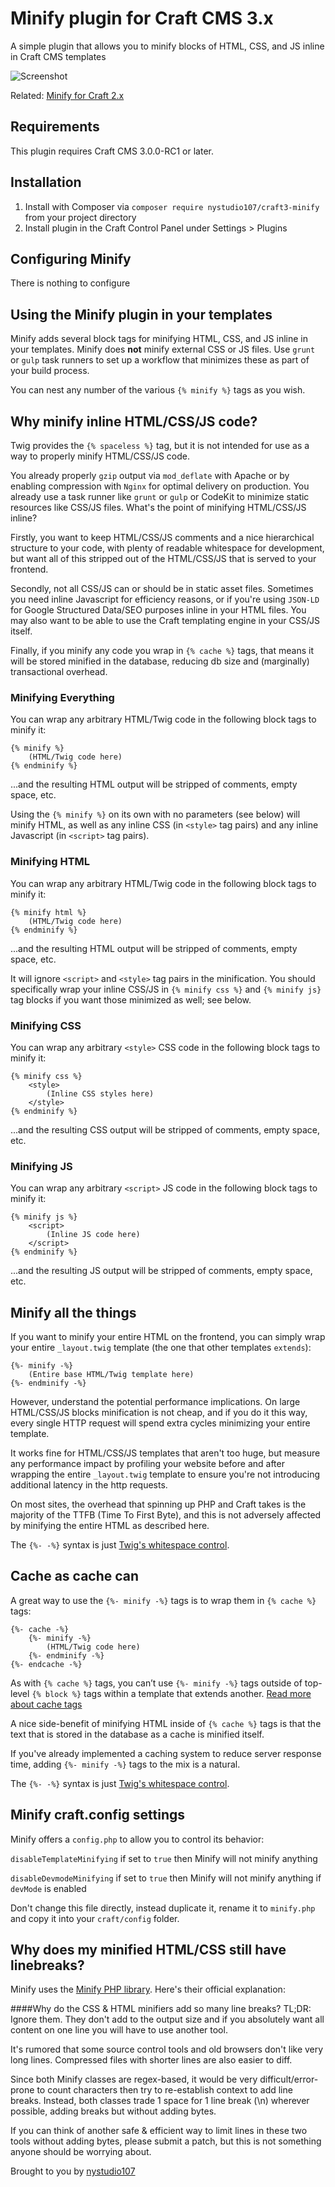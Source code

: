# Minify plugin for Craft CMS 3.x

A simple plugin that allows you to minify blocks of HTML, CSS, and JS inline in Craft CMS templates

![Screenshot](resources/img/plugin-logo.png)

Related: [Minify for Craft 2.x](https://github.com/nystudio107/minify)

## Requirements

This plugin requires Craft CMS 3.0.0-RC1 or later.

## Installation

1. Install with Composer via `composer require nystudio107/craft3-minify` from your project directory
2. Install plugin in the Craft Control Panel under Settings > Plugins

## Configuring Minify

There is nothing to configure

## Using the Minify plugin in your templates

Minify adds several block tags for minifying HTML, CSS, and JS inline in your templates.  Minify does **not** minify external CSS or JS files.  Use `grunt` or `gulp` task runners to set up a workflow that minimizes these as part of your build process.

You can nest any number of the various `{% minify %}` tags as you wish.

## Why minify inline HTML/CSS/JS code?

Twig provides the `{% spaceless %}` tag, but it is not intended for use as a way to properly minify HTML/CSS/JS code.

You already properly `gzip` output via `mod_deflate` with Apache or by enabling compression with `Nginx` for optimal delivery on production.  You already use a task runner like `grunt` or `gulp` or CodeKit to minimize static resources like CSS/JS files.  What's the point of minifying HTML/CSS/JS inline?

Firstly, you want to keep HTML/CSS/JS comments and a nice hierarchical structure to your code, with plenty of readable whitespace for development, but want all of this stripped out of the HTML/CSS/JS that is served to your frontend.

Secondly, not all CSS/JS can or should be in static asset files.  Sometimes you need inline Javascript for efficiency reasons, or if you're using `JSON-LD` for Google Structured Data/SEO purposes inline in your HTML files.  You may also want to be able to use the Craft templating engine in your CSS/JS itself.

Finally, if you minify any code you wrap in `{% cache %}` tags, that means it will be stored minified in the database, reducing db size and (marginally) transactional overhead.

### Minifying Everything

You can wrap any arbitrary HTML/Twig code in the following block tags to minify it:

    {% minify %}
        (HTML/Twig code here)
    {% endminify %}

...and the resulting HTML output will be stripped of comments, empty space, etc.

Using the `{% minify %}` on its own with no parameters (see below) will minify HTML, as well as any inline CSS (in `<style>` tag pairs) and any inline Javascript (in `<script>` tag pairs).


### Minifying HTML

You can wrap any arbitrary HTML/Twig code in the following block tags to minify it:

    {% minify html %}
        (HTML/Twig code here)
    {% endminify %}

...and the resulting HTML output will be stripped of comments, empty space, etc.

It will ignore `<script>` and `<style>` tag pairs in the minification.  You should specifically wrap your inline CSS/JS in `{% minify css %}` and `{% minify js}` tag blocks if you want those minimized as well; see below.

### Minifying CSS

You can wrap any arbitrary `<style>` CSS code in the following block tags to minify it:

    {% minify css %}
        <style>
            (Inline CSS styles here)
        </style>
    {% endminify %}

...and the resulting CSS output will be stripped of comments, empty space, etc.
    
### Minifying JS

You can wrap any arbitrary `<script>` JS code in the following block tags to minify it:

    {% minify js %}
        <script>
            (Inline JS code here)
        </script>
    {% endminify %}

...and the resulting JS output will be stripped of comments, empty space, etc.
    
## Minify all the things

If you want to minify your entire HTML on the frontend, you can simply wrap your entire `_layout.twig` template (the one that other templates `extends`):

    {%- minify -%}
        (Entire base HTML/Twig template here)
    {%- endminify -%}

However, understand the potential performance implications.  On large HTML/CSS/JS blocks minification is not cheap, and if you do it this way, every single HTTP request will spend extra cycles minimizing your entire template.

It works fine for HTML/CSS/JS templates that aren't too huge, but measure any performance impact by profiling your website before and after wrapping the entire `_layout.twig` template to ensure you're not introducing additional latency in the http requests.

On most sites, the overhead that spinning up PHP and Craft takes is the majority of the TTFB (Time To First Byte), and this is not adversely affected by minifying the entire HTML as described here.

The `{%- -%}` syntax is just [Twig's whitespace control](https://twig.symfony.com/doc/2.x/templates.html#templates-whitespace-control).

## Cache as cache can

A great way to use the `{%- minify -%}` tags is to wrap them in `{% cache %}` tags:

    {%- cache -%}
        {%- minify -%}
            (HTML/Twig code here)
        {%- endminify -%}
    {%- endcache -%}

As with `{% cache %}` tags, you can’t use `{%- minify -%}` tags outside of top-level `{% block %}` tags within a template that extends another.  [Read more about cache tags](http://buildwithcraft.com/docs/templating/cache)

A nice side-benefit of minifying HTML inside of `{% cache %}` tags is that the text that is stored in the database as a cache is minified itself.

If you've already implemented a caching system to reduce server response time, adding `{%- minify -%}` tags to the mix is a natural.

The `{%- -%}` syntax is just [Twig's whitespace control](https://twig.symfony.com/doc/2.x/templates.html#templates-whitespace-control).

## Minify craft.config settings

Minify offers a `config.php` to allow you to control its behavior:

`disableTemplateMinifying` if set to `true` then Minify will not minify anything

`disableDevmodeMinifying` if set to `true` then Minify will not minify anything if `devMode` is enabled

Don't change this file directly, instead duplicate it, rename it to `minify.php` and copy it into your `craft/config` folder.

## Why does my minified HTML/CSS still have linebreaks?

Minify uses the [Minify PHP library](https://github.com/mrclay/minify).  Here's their official explanation:

####Why do the CSS & HTML minifiers add so many line breaks?
TL;DR: Ignore them. They don't add to the output size and if you absolutely want all content on one line you will have to use another tool.

It's rumored that some source control tools and old browsers don't like very long lines. Compressed files with shorter lines are also easier to diff.

Since both Minify classes are regex-based, it would be very difficult/error-prone to count characters then try to re-establish context to add line breaks. Instead, both classes trade 1 space for 1 line break (\n) wherever possible, adding breaks but without adding bytes.

If you can think of another safe & efficient way to limit lines in these two tools without adding bytes, please submit a patch, but this is not something anyone should be worrying about.

Brought to you by [nystudio107](http://nystudio107.com)
